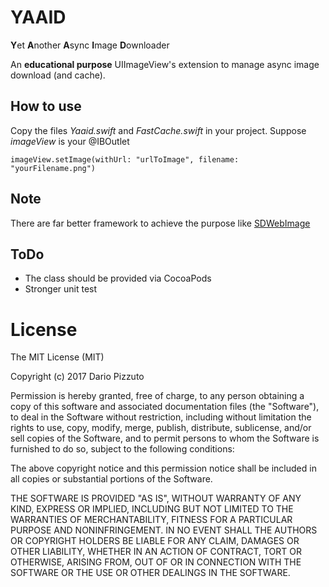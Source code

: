 # YAAID
**Y**et **A**nother **A**sync **I**mage **D**ownloader

An **educational purpose** UIImageView's extension to manage async image download (and cache).

## How to use
Copy the files *Yaaid.swift* and *FastCache.swift* in your project. 
Suppose *imageView* is your @IBOutlet
```
imageView.setImage(withUrl: "urlToImage", filename: "yourFilename.png")
```

## Note
There are far better framework to achieve the purpose like [SDWebImage](https://github.com/rs/SDWebImage)

## ToDo
- The class should be provided via CocoaPods
- Stronger unit test


License
=======

The MIT License (MIT)

Copyright (c) 2017 Dario Pizzuto

Permission is hereby granted, free of charge, to any person obtaining a copy
of this software and associated documentation files (the "Software"), to deal
in the Software without restriction, including without limitation the rights
to use, copy, modify, merge, publish, distribute, sublicense, and/or sell
copies of the Software, and to permit persons to whom the Software is
furnished to do so, subject to the following conditions:

The above copyright notice and this permission notice shall be included in
all copies or substantial portions of the Software.

THE SOFTWARE IS PROVIDED "AS IS", WITHOUT WARRANTY OF ANY KIND, EXPRESS OR
IMPLIED, INCLUDING BUT NOT LIMITED TO THE WARRANTIES OF MERCHANTABILITY,
FITNESS FOR A PARTICULAR PURPOSE AND NONINFRINGEMENT. IN NO EVENT SHALL THE
AUTHORS OR COPYRIGHT HOLDERS BE LIABLE FOR ANY CLAIM, DAMAGES OR OTHER
LIABILITY, WHETHER IN AN ACTION OF CONTRACT, TORT OR OTHERWISE, ARISING FROM,
OUT OF OR IN CONNECTION WITH THE SOFTWARE OR THE USE OR OTHER DEALINGS IN
THE SOFTWARE.

